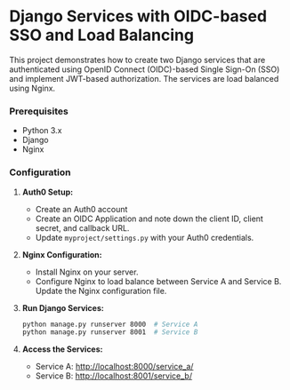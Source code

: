 # Django Services with OIDC-based SSO and Load Balancing

This project demonstrates how to create two Django services that are authenticated using OpenID Connect (OIDC)-based Single Sign-On (SSO) and implement JWT-based authorization. The services are load balanced using Nginx.


### Prerequisites

- Python 3.x
- Django
- Nginx



### Configuration

1. **Auth0 Setup:**

    - Create an Auth0 account
    - Create an OIDC Application and note down the client ID, client secret, and callback URL.
    - Update `myproject/settings.py` with your Auth0 credentials.

2. **Nginx Configuration:**

    - Install Nginx on your server.
    - Configure Nginx to load balance between Service A and Service B. Update the Nginx configuration file.

3. **Run Django Services:**

    ```bash
    python manage.py runserver 8000  # Service A
    python manage.py runserver 8001  # Service B
    ```

4. **Access the Services:**

    - Service A: [http://localhost:8000/service_a/](http://localhost:8000/service_a/)
    - Service B: [http://localhost:8001/service_b/](http://localhost:8001/service_b/)



